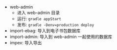 * web-admin
  * 进入 web-admin 目录
  * 运行: `gradle appStart`
  * 发布: `gradle -Denv=production deploy`
* import-ebag: 导入到电子书包数据库
* import-admin: 导入到 web-admin 一起使用的数据库
* impex: 导入导出

